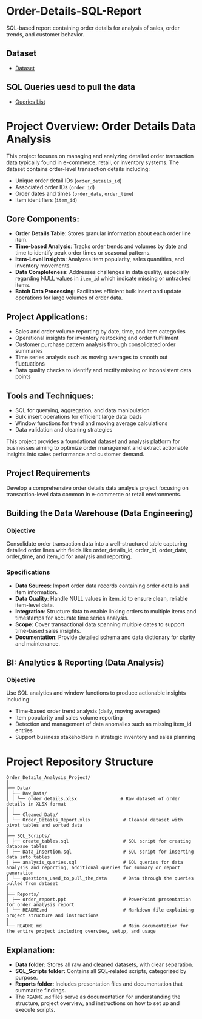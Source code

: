 # Order-Details-SQL-Report
SQL-based report containing order details for analysis of sales, order trends, and customer behavior.
## Dataset
- <a href = "https://github.com/bsyamini/Order-Details-SQL-Report/tree/main/data"> Dataset </a>
## SQL Queries uesd to pull the data
- <a href = "https://github.com/bsyamini/Order-Details-SQL-Report/tree/main/sql_scripts"> Queries List </a>

# Project Overview: Order Details Data Analysis

This project focuses on managing and analyzing detailed order transaction data typically found in e-commerce, retail, or inventory systems. The dataset contains order-level transaction details including:
- Unique order detail IDs (`order_details_id`)
- Associated order IDs (`order_id`)
- Order dates and times (`order_date`, `order_time`)
- Item identifiers (`item_id`)

## Core Components:
- **Order Details Table**: Stores granular information about each order line item.
- **Time-based Analysis**: Tracks order trends and volumes by date and time to identify peak order times or seasonal patterns.
- **Item-Level Insights**: Analyzes item popularity, sales quantities, and inventory movements.
- **Data Completeness**: Addresses challenges in data quality, especially regarding NULL values in `item_id` which indicate missing or untracked items.
- **Batch Data Processing**: Facilitates efficient bulk insert and update operations for large volumes of order data.

## Project Applications:
- Sales and order volume reporting by date, time, and item categories
- Operational insights for inventory restocking and order fulfillment
- Customer purchase pattern analysis through consolidated order summaries
- Time series analysis such as moving averages to smooth out fluctuations
- Data quality checks to identify and rectify missing or inconsistent data points

## Tools and Techniques:
- SQL for querying, aggregation, and data manipulation
- Bulk insert operations for efficient large data loads
- Window functions for trend and moving average calculations
- Data validation and cleaning strategies

This project provides a foundational dataset and analysis platform for businesses aiming to optimize order management and extract actionable insights into sales performance and customer demand.

## Project Requirements  
Develop a comprehensive order details data analysis project focusing on transaction-level data common in e-commerce or retail environments.

## Building the Data Warehouse (Data Engineering)  

### Objective  
Consolidate order transaction data into a well-structured table capturing detailed order lines with fields like order_details_id, order_id, order_date, order_time, and item_id for analysis and reporting.

### Specifications  
- **Data Sources**: Import order data records containing order details and item information.  
- **Data Quality**: Handle NULL values in item_id to ensure clean, reliable item-level data.  
- **Integration**: Structure data to enable linking orders to multiple items and timestamps for accurate time series analysis.  
- **Scope**: Cover transactional data spanning multiple dates to support time-based sales insights.  
- **Documentation**: Provide detailed schema and data dictionary for clarity and maintenance.

## BI: Analytics & Reporting (Data Analysis)  

### Objective  
Use SQL analytics and window functions to produce actionable insights including:  
- Time-based order trend analysis (daily, moving averages)  
- Item popularity and sales volume reporting  
- Detection and management of data anomalies such as missing item_id entries  
- Support business stakeholders in strategic inventory and sales planning  

# Project Repository Structure


 ```
 Order_Details_Analysis_Project/
│
├── Data/
│ ├── Raw_Data/
│ │ └── order_details.xlsx                # Raw dataset of order details in XLSX format
│ │
│ └── Cleaned_Data/
│ └── Order_Details_Report.xlsx            # Cleaned dataset with pivot tables and sorted data
│
├── SQL_Scripts/
│ ├── create_tables.sql                    # SQL script for creating database tables
│ ├── Data_Insertion.sql                   # SQL script for inserting data into tables
│ ├── analysis_queries.sql                 # SQL queries for data analysis and reporting, additional queries for summary or report generation
│ └── questions_used_to_pull_the_data      # Data through the queries pulled from dataset
│
├── Reports/
│ ├── order_report.ppt                     # PowerPoint presentation for order analysis report
│ └── README.md                            # Markdown file explaining project structure and instructions
│
└── README.md                              # Main documentation for the entire project including overview, setup, and usage 
 ``` 



## Explanation:

- **Data folder:** Stores all raw and cleaned datasets, with clear separation.
- **SQL_Scripts folder:** Contains all SQL-related scripts, categorized by purpose.
- **Reports folder:** Includes presentation files and documentation that summarize findings.
- The `README.md` files serve as documentation for understanding the structure, project overview, and instructions on how to set up and execute scripts.
